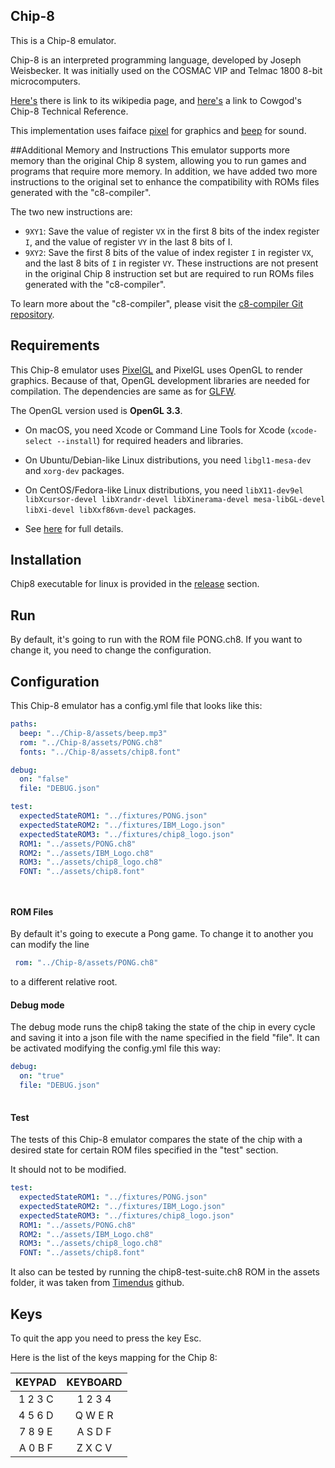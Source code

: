 ## Chip-8

This is a Chip-8 emulator.   

Chip-8 is an interpreted programming language, developed by Joseph Weisbecker. It was initially used on the COSMAC VIP and Telmac 1800 8-bit microcomputers.  

[Here's](https://en.wikipedia.org/wiki/CHIP-8) there is link to its wikipedia page, and [here's](http://devernay.free.fr/hacks/chip8/C8TECH10.HTM) a link to Cowgod's Chip-8 Technical Reference.

This implementation uses faiface [pixel](https://github.com/faiface/pixel) for graphics and [beep](https://github.com/faiface/beep) for sound. 



##Additional Memory and Instructions
This emulator supports more memory than the original Chip 8 system, allowing you to run games and programs that require more memory. In addition, we have added two more instructions to the original set to enhance the compatibility with ROMs files generated with the "c8-compiler".

The two new instructions are:

- `9XY1`: Save the value of register `VX` in the first 8 bits of the index register `I`, and the value of register `VY` in the last 8 bits of I.
- `9XY2`: Save the first 8 bits of the value of index register `I` in register `VX`, and the last 8 bits of `I` in register `VY`.
  These instructions are not present in the original Chip 8 instruction set but are required to run ROMs files generated with the "c8-compiler".

To learn more about the "c8-compiler", please visit the [c8-compiler Git repository](https://github.com/NoetherianRing/c8-compiler).


## Requirements

This Chip-8 emulator uses [PixelGL](https://github.com/faiface/pixel/blob/master/README.md) and PixelGL uses OpenGL to render graphics. Because of that, OpenGL development libraries are needed for compilation. The dependencies are same as for [GLFW](https://github.com/go-gl/glfw).

The OpenGL version used is **OpenGL 3.3**.

- On macOS, you need Xcode or Command Line Tools for Xcode (`xcode-select --install`) for required headers and libraries.

- On Ubuntu/Debian-like Linux distributions, you need `libgl1-mesa-dev` and `xorg-dev` packages.

- On CentOS/Fedora-like Linux distributions, you need `libX11-dev9el libXcursor-devel libXrandr-devel libXinerama-devel mesa-libGL-devel libXi-devel libXxf86vm-devel` packages.

- See [here](http://www.glfw.org/docs/latest/compile.html#compile_deps) for full details.


## Installation

Chip8 executable for linux is provided in the [release](https://github.com/NoetherianRing/Chip-8/releases/tag/release) section.

## Run

By default, it's going to run with the ROM file PONG.ch8. If you want to change it, you need to change the configuration.

## Configuration

This Chip-8 emulator has a config.yml file that looks like this:

```yml
paths:
  beep: "../Chip-8/assets/beep.mp3"
  rom: "../Chip-8/assets/PONG.ch8"
  fonts: "../Chip-8/assets/chip8.font"

debug:
  on: "false"
  file: "DEBUG.json"

test:
  expectedStateROM1: "../fixtures/PONG.json"
  expectedStateROM2: "../fixtures/IBM_Logo.json"
  expectedStateROM3: "../fixtures/chip8_logo.json"
  ROM1: "../assets/PONG.ch8"
  ROM2: "../assets/IBM_Logo.ch8"
  ROM3: "../assets/chip8_logo.ch8"
  FONT: "../assets/chip8.font"




```

#### ROM Files

By default it's going to execute a Pong game.  To change it to another you can modify the line

```yml
 rom: "../Chip-8/assets/PONG.ch8"
```

to a different relative root.

#### Debug mode

The debug mode runs the chip8 taking the state of the chip in every cycle and saving it into a json file with the name specified in the field "file".
It can be activated modifying the config.yml file this way:

```yml
debug:
  on: "true"
  file: "DEBUG.json"
   
```

#### Test 

The tests of this Chip-8 emulator compares the state of the chip with a desired state for certain ROM files specified in the "test" section.

It should not to be modified.
```yml
test:
  expectedStateROM1: "../fixtures/PONG.json"
  expectedStateROM2: "../fixtures/IBM_Logo.json"
  expectedStateROM3: "../fixtures/chip8_logo.json"
  ROM1: "../assets/PONG.ch8"
  ROM2: "../assets/IBM_Logo.ch8"
  ROM3: "../assets/chip8_logo.ch8"
  FONT: "../assets/chip8.font"

```
It also can be tested by running the chip8-test-suite.ch8 ROM in the assets folder, it was taken from [Timendus](https://github.com/Timendus/chip8-test-suite) github. 

## Keys

To quit the app you need to press the key Esc. 

Here is the list of the keys mapping for the Chip 8:


|        KEYPAD          |       KEYBOARD      |
| :--------------------: | :-----------------: |
|        1 2 3 C         |       1 2 3 4       |
|        4 5 6 D         |       Q W E R       |
|        7 8 9 E         |       A S D F       |
|        A 0 B F         |       Z X C V       |

